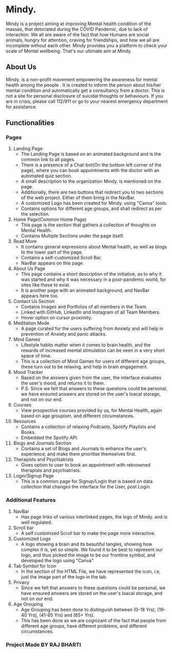 # Mindy.
Mindy is a project aiming at improving Mental health condition of the masses, that detoriated during the COVID Pandemic, due to lack of interaction. We all are aware of the fact that how Humans are social animals, hungry for attention, craving for friendships, and how we all are incomplete without each other. Mindy provides you a platform to check your scale of Mental wellbeing. That's our ultimate aim at Mindy. 

## About Us
Mindy. is a non-profit movement empowering the awareness for mental health among the people . It is created to inform the person about his/her mental condition and automatically get a consultancy from a doctor. This is not a site for personal disclosure of suicidal thoughts or behaviours. If you are in crisis, please call 112/911 or go to your nearest emergency department for assistance.

## Functionalities

### Pages
1. Landing Page
    - The Landing Page is based on an animated background and is the common link to all pages.
    - There is a presence of a Chat-bot(On the bottom left corner of the page), where you can book appointments with the doctor with an automated quiz section.
    - A small description to the organization Mindy. is mentioned on the page.
    - Additionally, there are two buttons that redirect you to two sections of the web project. Either of them bring in the NavBar.
    - A customized Logo has been created for Mindy. using "Canva" tools.
    - Contains options for different age groups, and shall redirect as per the selection.
2. Home Page(Common Home Page)
    - This page is the section that gathers a collection of thoughts on Mental Health.
    - Contains Multiple Sections under the page itself.
3. Read More
    - It contains general expressions about Mental health, as well as blogs to the lower part of the page.
    - Contains a self-customized Scroll Bar.
    - NavBar appears on this page.
4. About Us Page
    - This page contains a short description of the initiative, as to why it was started and why it was necessary in a post-pandemic world, for sites like these to exist.
    - It is another page with an animated background, and NavBar appears here too.
5. Contact Us Section
    - Contains Images and Portfolios of all members in the Team.
    - Linked with GitHub, LinkedIn and Instagram of all Team Members.
    - Hover option on cursor proximity.
6. Meditation Mode
    - A page curated for the users suffering from Anxiety and will help in prevention of Anxiety and panic attacks.
7. Mind Games
    - Lifestyle habits matter when it comes to brain health, and the rewards of increased mental stimulation can be seen in a very short space of time. 
    - This is a collection of Mind Games for users of different age groups, these turn out to be relaxing, and help in brain engagement.
9. Mood Tracker
    - Based on the answers given from the user, the interface evaluates the user's mood, and returns it to them.
    - P.S. Since we felt that answers to these questions could be personal, we have ensured answers are stored on the user's loacal storage, and not on our end.
10. Courses
    - View prospective courses provided by us, for Mental Health, again based on age groupism, and different circumstances.
11. Resources
    - Contains a collection of relaxing Podcasts, Spotify Playlists and Books.
    - Embedded the Spotify API.
12. Blogs and Journals Section
    - Contains a set of Blogs and Journals to enhance the user's experience, and make them prioritise themselves first.
13. Therapists and Psychiatrists 
    - Gives option to user to book an appointment with reknowned therapists and psychiatrists.
14. Login/Signup Page
    - This is a common page for Signup/Login that is based on data collection that changes the interface for the User, post Login.

### Additional Features
1. NavBar
    - Has page links of various interlinked pages, the logo of Mindy. and is well regulated.
2. Scroll bar
    - A self customized Scroll bar to make the page more interactive.
3. Customized Logo
    - A logo showing a brain and its beautiful tangles, showing how complex it is, yet so simple. We found it to be best to represent our logo, and thus picked the image to be our frontline symbol, and developed the logo using "Canva"
4. Tab Symbol for Icon
    - In the <head> section of the HTML File, we have represented the icon, i.e, just the image part of the logo in the tab.
5. Privacy
    - Since we felt that answers to these questions could be personal, we have ensured answers are stored on the user's loacal storage, and not on our end.
6. Age Grouping
    - Age Grouping has been done to distinguish between (0-18 Yrs), (19-40 Yrs), (41-65 Yrs) and (65+ Yrs). 
    - This has been done as we are cognizant of the fact that people from different age groups, have different problems, and different circumstances.

 ### Project Made BY RAJ BHARTI